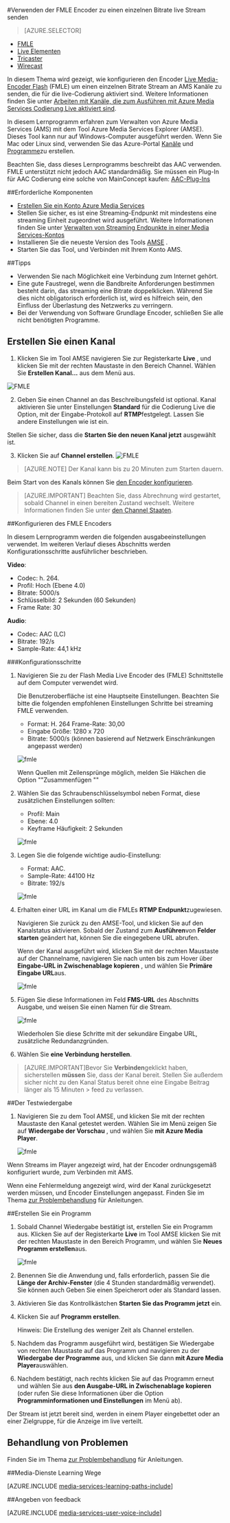 <properties 
    pageTitle="Konfigurieren den FMLE Encoder zum Senden eines einzelnen Bitrate live Streams | Microsoft Azure" 
    description="In diesem Thema wird gezeigt, wie konfigurieren den Encoder Flash Medien Live Encoder (FMLE) um einen einzelnen Bitrate Stream an AMS Kanäle zu senden, die für die live-Codierung aktiviert sind." 
    services="media-services" 
    documentationCenter="" 
    authors="Juliako" 
    manager="erikre" 
    editor=""/>

<tags 
    ms.service="media-services" 
    ms.workload="media" 
    ms.tgt_pltfrm="na" 
    ms.devlang="ne" 
    ms.topic="article" 
    ms.date="10/12/2016"
    ms.author="juliako;cenkdin;anilmur"/>

#<a name="use-the-fmle-encoder-to-send-a-single-bitrate-live-stream"></a>Verwenden der FMLE Encoder zu einen einzelnen Bitrate live Stream senden

> [AZURE.SELECTOR]
- [FMLE](media-services-configure-fmle-live-encoder.md)
- [Live Elementen](media-services-configure-elemental-live-encoder.md)
- [Tricaster](media-services-configure-tricaster-live-encoder.md)
- [Wirecast](media-services-configure-wirecast-live-encoder.md)

In diesem Thema wird gezeigt, wie konfigurieren den Encoder [Live Media-Encoder Flash](http://www.adobe.com/products/flash-media-encoder.html) (FMLE) um einen einzelnen Bitrate Stream an AMS Kanäle zu senden, die für die live-Codierung aktiviert sind. Weitere Informationen finden Sie unter [Arbeiten mit Kanäle, die zum Ausführen mit Azure Media Services Codierung Live aktiviert sind](media-services-manage-live-encoder-enabled-channels.md).

In diesem Lernprogramm erfahren zum Verwalten von Azure Media Services (AMS) mit dem Tool Azure Media Services Explorer (AMSE). Dieses Tool kann nur auf Windows-Computer ausgeführt werden. Wenn Sie Mac oder Linux sind, verwenden Sie das Azure-Portal [Kanäle](media-services-portal-creating-live-encoder-enabled-channel.md#create-a-channel) und [Programme](media-services-portal-creating-live-encoder-enabled-channel.md#create-and-manage-a-program)zu erstellen.

Beachten Sie, dass dieses Lernprogramms beschreibt das AAC verwenden. FMLE unterstützt nicht jedoch AAC standardmäßig. Sie müssen ein Plug-In für AAC Codierung eine solche von MainConcept kaufen: [AAC-Plug-Ins](http://www.mainconcept.com/products/plug-ins/plug-ins-for-adobe/aac-encoder-fmle.html)

##<a name="prerequisites"></a>Erforderliche Komponenten

- [Erstellen Sie ein Konto Azure Media Services](media-services-portal-create-account.md)
- Stellen Sie sicher, es ist eine Streaming-Endpunkt mit mindestens eine streaming Einheit zugeordnet wird ausgeführt. Weitere Informationen finden Sie unter [Verwalten von Streaming Endpunkte in einer Media Services-Kontos](media-services-portal-manage-streaming-endpoints.md)
- Installieren Sie die neueste Version des Tools [AMSE](https://github.com/Azure/Azure-Media-Services-Explorer) .
- Starten Sie das Tool, und Verbinden mit Ihrem Konto AMS.

##<a name="tips"></a>Tipps

- Verwenden Sie nach Möglichkeit eine Verbindung zum Internet gehört.
- Eine gute Faustregel, wenn die Bandbreite Anforderungen bestimmen besteht darin, das streaming eine Bitrate doppelklicken. Während Sie dies nicht obligatorisch erforderlich ist, wird es hilfreich sein, den Einfluss der Überlastung des Netzwerks zu verringern.
- Bei der Verwendung von Software Grundlage Encoder, schließen Sie alle nicht benötigten Programme.

## <a name="create-a-channel"></a>Erstellen Sie einen Kanal

1.  Klicken Sie im Tool AMSE navigieren Sie zur Registerkarte **Live** , und klicken Sie mit der rechten Maustaste in den Bereich Channel. Wählen Sie **Erstellen Kanal...** aus dem Menü aus.

![FMLE](./media/media-services-fmle-live-encoder/media-services-fmle1.png)

2. Geben Sie einen Channel an das Beschreibungsfeld ist optional. Kanal aktivieren Sie unter Einstellungen **Standard** für die Codierung Live die Option, mit der Eingabe-Protokoll auf **RTMP**festgelegt. Lassen Sie andere Einstellungen wie ist ein.


Stellen Sie sicher, dass die **Starten Sie den neuen Kanal jetzt** ausgewählt ist.

3. Klicken Sie auf **Channel erstellen**.
![FMLE](./media/media-services-fmle-live-encoder/media-services-fmle2.png)

>[AZURE.NOTE] Der Kanal kann bis zu 20 Minuten zum Starten dauern.


Beim Start von des Kanals können Sie [den Encoder konfigurieren](media-services-configure-fmle-live-encoder.md#configure_fmle_rtmp).

>[AZURE.IMPORTANT] Beachten Sie, dass Abrechnung wird gestartet, sobald Channel in einen bereiten Zustand wechselt. Weitere Informationen finden Sie unter [den Channel Staaten](media-services-manage-live-encoder-enabled-channels.md#states).

##<a name="a-idconfigurefmlertmpaconfigure-the-fmle-encoder"></a><a id=configure_fmle_rtmp></a>Konfigurieren des FMLE Encoders

In diesem Lernprogramm werden die folgenden ausgabeeinstellungen verwendet. Im weiteren Verlauf dieses Abschnitts werden Konfigurationsschritte ausführlicher beschrieben. 

**Video**:
 
- Codec: h. 264. 
- Profil: Hoch (Ebene 4.0) 
- Bitrate: 5000/s 
- Schlüsselbild: 2 Sekunden (60 Sekunden) 
- Frame Rate: 30
 
**Audio**:

- Codec: AAC (LC) 
- Bitrate: 192/s 
- Sample-Rate: 44,1 kHz


###<a name="configuration-steps"></a>Konfigurationsschritte

1. Navigieren Sie zu der Flash Media Live Encoder des (FMLE) Schnittstelle auf dem Computer verwendet wird.

    Die Benutzeroberfläche ist eine Hauptseite Einstellungen. Beachten Sie bitte die folgenden empfohlenen Einstellungen Schritte bei streaming FMLE verwenden.
    
    - Format: H. 264 Frame-Rate: 30,00 
    - Eingabe Größe: 1280 x 720 
    - Bitrate: 5000/s (können basierend auf Netzwerk Einschränkungen angepasst werden)  

    ![fmle](./media/media-services-fmle-live-encoder/media-services-fmle3.png)

    Wenn Quellen mit Zeilensprünge möglich, melden Sie Häkchen die Option ""Zusammenfügen ""

2. Wählen Sie das Schraubenschlüsselsymbol neben Format, diese zusätzlichen Einstellungen sollten:

    - Profil: Main
    - Ebene: 4.0
    - Keyframe Häufigkeit: 2 Sekunden 
    
    ![fmle](./media/media-services-fmle-live-encoder/media-services-fmle4.png)

3. Legen Sie die folgende wichtige audio-Einstellung:
    
    - Format: AAC. 
    - Sample-Rate: 44100 Hz
    - Bitrate: 192/s
    
    ![fmle](./media/media-services-fmle-live-encoder/media-services-fmle5.png)

6. Erhalten einer URL im Kanal um die FMLEs **RTMP Endpunkt**zugewiesen.
    
    Navigieren Sie zurück zu den AMSE-Tool, und klicken Sie auf den Kanalstatus aktivieren. Sobald der Zustand zum **Ausführen**von **Felder starten** geändert hat, können Sie die eingegebene URL abrufen.
      
    Wenn der Kanal ausgeführt wird, klicken Sie mit der rechten Maustaste auf der Channelname, navigieren Sie nach unten bis zum Hover über **Eingabe-URL in Zwischenablage kopieren** , und wählen Sie **Primäre Eingabe URL**aus.  
    
    ![fmle](./media/media-services-fmle-live-encoder/media-services-fmle6.png)

7. Fügen Sie diese Informationen im Feld **FMS-URL** des Abschnitts Ausgabe, und weisen Sie einen Namen für die Stream. 

    ![fmle](./media/media-services-fmle-live-encoder/media-services-fmle7.png)

    Wiederholen Sie diese Schritte mit der sekundäre Eingabe URL, zusätzliche Redundanzgründen.
8. Wählen Sie **eine Verbindung herstellen**.

>[AZURE.IMPORTANT]Bevor Sie **Verbinden**geklickt haben, sicherstellen **müssen** Sie, dass der Kanal bereit. 
>Stellen Sie außerdem sicher nicht zu den Kanal Status bereit ohne eine Eingabe Beitrag länger als 15 Minuten > feed zu verlassen.

##<a name="test-playback"></a>Der Testwiedergabe
  
1. Navigieren Sie zu dem Tool AMSE, und klicken Sie mit der rechten Maustaste den Kanal getestet werden. Wählen Sie im Menü zeigen Sie auf **Wiedergabe der Vorschau** , und wählen Sie **mit Azure Media Player**.  

    ![fmle](./media/media-services-fmle-live-encoder/media-services-fmle8.png)

Wenn Streams im Player angezeigt wird, hat der Encoder ordnungsgemäß konfiguriert wurde, zum Verbinden mit AMS. 

Wenn eine Fehlermeldung angezeigt wird, wird der Kanal zurückgesetzt werden müssen, und Encoder Einstellungen angepasst. Finden Sie im Thema [zur Problembehandlung](media-services-troubleshooting-live-streaming.md) für Anleitungen.  

##<a name="create-a-program"></a>Erstellen Sie ein Programm

1. Sobald Channel Wiedergabe bestätigt ist, erstellen Sie ein Programm aus. Klicken Sie auf der Registerkarte **Live** im Tool AMSE klicken Sie mit der rechten Maustaste in den Bereich Programm, und wählen Sie **Neues Programm erstellen**aus.  

    ![fmle](./media/media-services-fmle-live-encoder/media-services-fmle9.png)

2. Benennen Sie die Anwendung und, falls erforderlich, passen Sie die **Länge der Archiv-Fenster** (die 4 Stunden standardmäßig verwendet). Sie können auch Geben Sie einen Speicherort oder als Standard lassen.  
3. Aktivieren Sie das Kontrollkästchen **Starten Sie das Programm jetzt** ein.
4. Klicken Sie auf **Programm erstellen**.  
  
    Hinweis: Die Erstellung des weniger Zeit als Channel erstellen.    
 
5. Nachdem das Programm ausgeführt wird, bestätigen Sie Wiedergabe von rechten Maustaste auf das Programm und navigieren zu der **Wiedergabe der Programme** aus, und klicken Sie dann **mit Azure Media Player**auswählen.  
6. Nachdem bestätigt, nach rechts klicken Sie auf das Programm erneut und wählen Sie aus **den Ausgabe-URL in Zwischenablage kopieren** (oder rufen Sie diese Informationen über die Option **Programminformationen und Einstellungen** im Menü ab). 

Der Stream ist jetzt bereit sind, werden in einem Player eingebettet oder an einer Zielgruppe, für die Anzeige im live verteilt.  


## <a name="troubleshooting"></a>Behandlung von Problemen

Finden Sie im Thema [zur Problembehandlung](media-services-troubleshooting-live-streaming.md) für Anleitungen. 


##<a name="media-services-learning-paths"></a>Media-Dienste Learning Wege

[AZURE.INCLUDE [media-services-learning-paths-include](../../includes/media-services-learning-paths-include.md)]

##<a name="provide-feedback"></a>Angeben von feedback

[AZURE.INCLUDE [media-services-user-voice-include](../../includes/media-services-user-voice-include.md)]
